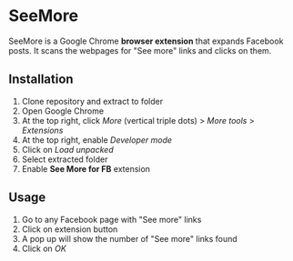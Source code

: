 # SeeMore

SeeMore is a Google Chrome **browser extension** that expands Facebook posts. It scans the webpages for "See more" links and clicks on them.

## Installation
1) Clone repository and extract to folder
2) Open Google Chrome
3) At the top right, click *More* (vertical triple dots) > *More tools* > *Extensions*
4) At the top right, enable *Developer mode*
5) Click on *Load unpacked*
6) Select extracted folder
7) Enable **See More for FB** extension

## Usage
1) Go to any Facebook page with "See more" links
2) Click on extension button
3) A pop up will show the number of "See more" links found
4) Click on *OK*
